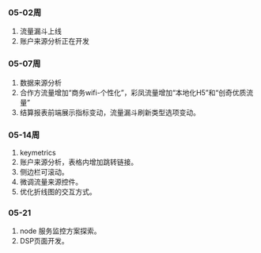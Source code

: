 ### 05-02周
1. 流量漏斗上线
2. 账户来源分析正在开发

### 05-07周
1. 数据来源分析
2. 合作方流量增加“商务wifi-个性化”，彩凤流量增加“本地化H5”和“创奇优质流量”
3. 结算报表前端展示指标变动，流量漏斗刷新类型选项变动。

### 05-14周
1. keymetrics
2. 账户来源分析，表格内增加跳转链接。
3. 侧边栏可滚动。
4. 微调流量来源控件。
5. 优化折线图的交互方式。

### 05-21
1. node 服务监控方案探索。
2. DSP页面开发。
